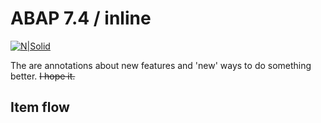 # ABAP 7.4 / inline #

[![N|Solid](https://wiki.scn.sap.com/wiki/download/attachments/1710/ABAP%20Development.png?version=1&modificationDate=1446673897000&api=v2)](https://www.sap.com/brazil/developer.html)

The are annotations about new features and 'new' ways to do something better. ~~I hope it.~~


## Item flow ##
